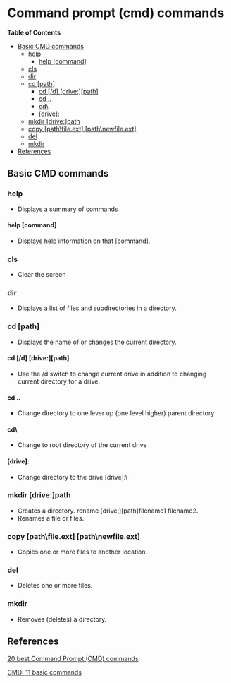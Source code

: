 # Command prompt (cmd) commands <!-- omit from toc -->

**Table of Contents**
- [Basic CMD commands](#basic-cmd-commands)
  - [help](#help)
    - [help \[command\]](#help-command)
  - [cls](#cls)
  - [dir](#dir)
  - [cd \[path\]](#cd-path)
    - [cd \[/d\] \[drive:\]\[path\]](#cd-d-drivepath)
    - [cd ..](#cd-)
    - [cd\\](#cd)
    - [\[drive\]:](#drive)
  - [mkdir \[drive:\]path](#mkdir-drivepath)
  - [copy \[path\\file.ext\] \[path\\newfile.ext\]](#copy-pathfileext-pathnewfileext)
  - [del](#del)
  - [mkdir](#mkdir)
- [References](#references)


## Basic CMD commands


### help
-	Displays a summary of commands
#### help [command]
-	Displays help information on that [command].

### cls
-	Clear the screen

### dir
-	Displays a list of files and subdirectories in a directory.

### cd [path]
-	Displays the name of or changes the current directory.
#### cd [/d] [drive:][path]
-   Use the /d switch to change current drive in addition to changing current directory for a drive.
#### cd .. 
-   Change directory to one lever up (one level higher) parent directory 
#### cd\
-   Change to root directory of the current drive
#### [drive]:
-   Change directory to the drive [drive]:\

### mkdir [drive:]path
-	Creates a directory.
rename [drive:][path]filename1 filename2.
-	Renames a file or files.

### copy [path\file.ext] [path\newfile.ext]
-	Copies one or more files to another location.

### del 
-	Deletes one or more files.

### mkdir
- Removes (deletes) a directory.
  
   
  
## References


[20 best Command Prompt (CMD) commands](https://www.digitalcitizen.life/best-cmd-commands/)

[CMD: 11 basic commands](https://www.digitalcitizen.life/command-prompt-how-use-basic-commands/)
